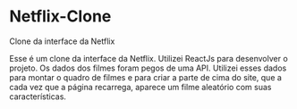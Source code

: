 # Netflix-Clone
Clone da interface da Netflix

Esse é um clone da interface da Netflix. Utilizei ReactJs para desenvolver o projeto. Os dados dos filmes foram pegos de uma API. Utilizei esses dados para montar o quadro de filmes e para criar a parte de cima do site, que a cada vez que a página recarrega, aparece um filme aleatório com suas características.
